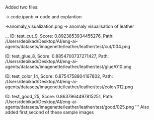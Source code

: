 Added two files:


-> code.ipynb => code and explantion


->anomaly_visualization.png => anomaly visualisation of leather


...
ID: test_cut_9, Score: 0.8923853934455276, Path: /Users/debikad/Desktop/AI/eng-ai-agents/datasets/imagenette/leather/leather/test/cut/004.png


ID: test_glue_8, Score: 0.8854700737271427, Path: /Users/debikad/Desktop/AI/eng-ai-agents/datasets/imagenette/leather/leather/test/glue/010.png


ID: test_color_14, Score: 0.8754758804167802, Path: /Users/debikad/Desktop/AI/eng-ai-agents/datasets/imagenette/leather/leather/test/color/012.png


ID: test_good_25, Score: 0.8637964497815251, Path: /Users/debikad/Desktop/AI/eng-ai-agents/datasets/imagenette/leather/leather/test/good/025.png
'''
Also added first,second of these sample images 
